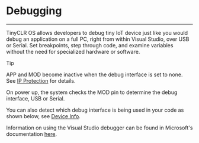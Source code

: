 # Debugging
---
TinyCLR OS allows developers to debug tiny IoT device just like you would debug an application on a full PC, right from  within Visual Studio, over USB or Serial. Set breakpoints, step through code, and examine variables without the need for specialized hardware or software.

> [!TIP]
> APP and MOD become inactive when the debug interface is set to none. See [IP Protection](ip-protection.md) for details.

On power up, the system checks the MOD pin to determine the debug interface, USB or Serial.

You can also detect which debug interface is being used in your code as shown below, see [Device Info](device-info.md).

Information on using the Visual Studio debugger can be found in Microsoft's documentation [here](https://docs.microsoft.com/en-us/visualstudio/debugger/debugger-feature-tour?view=vs-2019).

